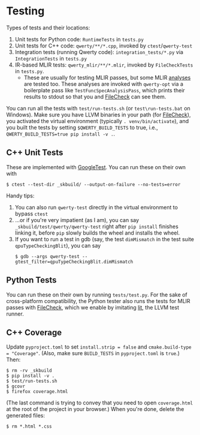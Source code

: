Testing
=======

Types of tests and their locations:

1. Unit tests for Python code: `RuntimeTests` in `tests.py`
2. Unit tests for C++ code: `qwerty/**/*.cpp`, invoked by
   `ctest`/`qwerty-test`
3. Integration tests (running Qwerty code): `integration_tests/*.py` via
   `IntegrationTests` in `tests.py`
4. IR-based MLIR tests: `qwerty_mlir/**/*.mlir`, invoked by
   `FileCheckTests` in `tests.py`.
   * These are usually for testing MLIR passes, but some MLIR [analyses][4]
     are tested too. These analyses are invoked with `qwerty-opt` via a
     boilerplate pass like `TestFuncSpecAnalysisPass`, which prints their
     results to stdout so that you and [FileCheck][1] can see them.

You can run all the tests with `test/run-tests.sh` (or `test\run-tests.bat` on
Windows). Make sure you have LLVM binaries in your path (for [FileCheck][1]),
you activated the virtual environment (typically `. venv/bin/activate`), and
you built the tests by setting `$QWERTY_BUILD_TESTS` to true, i.e.,
`QWERTY_BUILD_TESTS=true pip install -v .`.

C++ Unit Tests
--------------
These are implemented with [GoogleTest][3].
You can run these on their own with

    $ ctest --test-dir _skbuild/ --output-on-failure --no-tests=error

Handy tips:
1. You can also run `qwerty-test` directly in the virtual environment to bypass
   `ctest`
2. ...or if you're very impatient (as I am), you can say
   `_skbuild/test/qwerty/qwerty-test` right after `pip install` finishes
   linking it, before `pip` slowly builds the wheel and installs the wheel.
3. If you want to run a test in gdb (say, the test `dimMismatch` in the test
   suite `qpuTypeCheckingBlit`), you can say
   ```
   $ gdb --args qwerty-test --gtest_filter=qpuTypeCheckingBlit.dimMismatch
   ```

Python Tests
------------
You can run these on their own by running `tests/test.py`.
For the sake of cross-platform compatibility, the Python tester also runs the
tests for MLIR passes with [FileCheck][1], which we enable by imitating
[lit][2], the LLVM test runner.

C++ Coverage
------------
Update `pyproject.toml` to set `install.strip = false` and
`cmake.build-type = "Coverage"`. (Also, make sure `BUILD_TESTS` in
`pyproject.toml` is `true`.) Then:

    $ rm -rv _skbuild
    $ pip install -v .
    $ test/run-tests.sh
    $ gcovr
    $ firefox coverage.html

(The last command is trying to convey that you need to open `coverage.html` at
the root of the project in your browser.) When you're done, delete the
generated files:

    $ rm *.html *.css

[1]: https://llvm.org/docs/CommandGuide/FileCheck.html
[2]: https://llvm.org/docs/CommandGuide/lit.html
[3]: https://github.com/google/googletest
[4]: https://mlir.llvm.org/docs/Tutorials/DataFlowAnalysis/

